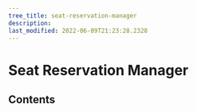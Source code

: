 ```yaml
---
tree_title: seat-reservation-manager
description: 
last_modified: 2022-06-09T21:23:28.2328
---
```


# Seat Reservation Manager

## Contents
